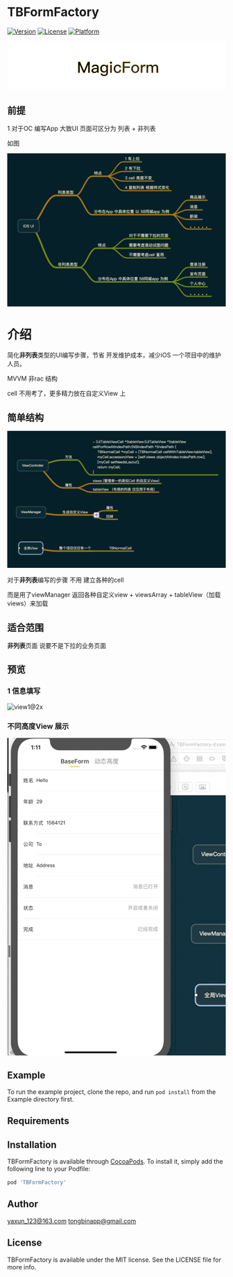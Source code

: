 # TBFormFactory

[![Version](https://img.shields.io/cocoapods/v/TBFormFactory.svg?style=flat)](https://cocoapods.org/pods/TBFormFactory)
[![License](https://img.shields.io/cocoapods/l/TBFormFactory.svg?style=flat)](https://cocoapods.org/pods/TBFormFactory)
[![Platform](https://img.shields.io/cocoapods/p/TBFormFactory.svg?style=flat)](https://cocoapods.org/pods/TBFormFactory)



![](https://github.com/Bintong/TBFormFactory/blob/master/WX20190708-134632.png)

## 前提

1 对于OC 编写App 大致UI 页面可区分为 列表 + 非列表

如图

![mindnode@2x](https://github.com/Bintong/TBFormFactory/blob/master/mindnode%402x.png)

# 介绍

简化**非列表**类型的UI编写步骤，节省 开发维护成本，减少iOS 一个项目中的维护人员。

MVVM 非rac 结构

cell 不用考了，更多精力放在自定义View 上

## 简单结构

![结构@2x](https://github.com/Bintong/TBFormFactory/blob/master/mindNode2%402x.png)

对于**非列表**编写的步骤 不用 建立各种的cell

而是用了viewManager 返回各种自定义view + viewsArray  + tableView（加载views）来加载

## 适合范围

**非列表**页面 说要不是下拉的业务页面 

## 预览

### 1 信息填写

![view1@2x](https://github.com/Bintong/TBFormFactory/blob/master/%E5%9F%BA%E6%9C%AC%E4%BF%A1%E6%81%AF%E5%A1%AB%E5%86%99.gif)



### 不同高度View 展示

![view1@2x](https://github.com/Bintong/TBFormFactory/blob/master/%E4%B8%8D%E5%90%8C%E6%A0%B7%E5%BC%8F.gif)

## Example

To run the example project, clone the repo, and run `pod install` from the Example directory first.

## Requirements

## Installation

TBFormFactory is available through [CocoaPods](https://cocoapods.org). To install
it, simply add the following line to your Podfile:

```ruby
pod 'TBFormFactory'
```

## Author

yaxun_123@163.com tongbinapp@gmail.com

## License

TBFormFactory is available under the MIT license. See the LICENSE file for more info.
